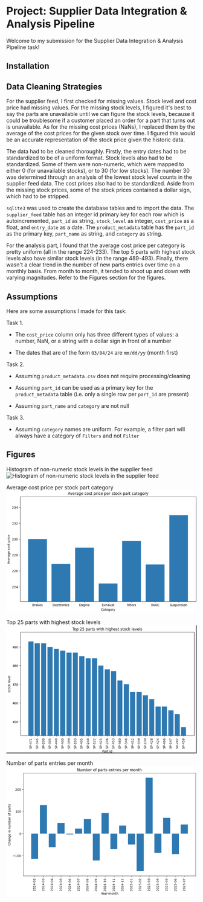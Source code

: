 # Project: Supplier Data Integration & Analysis Pipeline

Welcome to my submission for the Supplier Data Integration & Analysis Pipeline task!

## Installation

## Data Cleaning Strategies

For the supplier feed, I first checked for missing values. Stock level and cost price had missing values. For the missing stock levels, I figured it's best to say the parts are unavailable until we can figure the stock levels, because it could be troublesome if a customer placed an order for a part that turns out is unavailable. As for the missing cost prices (NaNs), I replaced them by the average of the cost prices for the given stock over time. I figured this would be an accurate representation of the stock price given the historic data.

The data had to be cleaned thoroughly. Firstly, the entry dates had to be standardized to be of a uniform format. Stock levels also had to be standardized. Some of them were non-numeric, which were mapped to either 0 (for unavailable stocks), or to 30 (for low stocks). The number 30 was determined through an analysis of the lowest stock level counts in the supplier feed data. The cost prices also had to be standardized. Aside from the missing stock prices, some of the stock prices contained a dollar sign, which had to be stripped.

`sqlite3` was used to create the database tables and to import the data. The `supplier_feed` table has an integer id primary key for each row which is autoincremented, `part_id` as string, `stock_level` as integer, `cost_price` as a float, and `entry_date` as a date. The `product_metadata` table has the `part_id` as the primary key, `part_name` as string, and `category` as string.

For the analysis part, I found that the average cost price per category is pretty uniform (all in the range 224-233). The top 5 parts with highest stock levels also have similar stock levels (in the range 489-493). Finally, there wasn't a clear trend in the number of new parts entries over time on a monthly basis. From month to month, it tended to shoot up and down with varying magnitudes. Refer to the Figures section for the figures.

## Assumptions

Here are some assumptions I made for this task:

Task 1.

- The `cost_price` column only has three different types of values: a number, NaN, or a string with a dollar sign in front of a number

- The dates that are of the form `03/04/24` are `mm/dd/yy` (month first)

Task 2.

- Assuming `product_metadata.csv` does not require processing/cleaning

- Assuming `part_id` can be used as a primary key for the `product_metadata` table (i.e. only a single row per `part_id` are present)

- Assuming `part_name` and `category` are not null

Task 3.

- Assuming `category` names are uniform. For example, a filter part will always have a category of `Filters` and not `Filter`

## Figures

Histogram of non-numeric stock levels in the supplier feed
![Histogram of non-numeric stock levels in the supplier feed](figures/nonnumeric_stock_levels_histogram.png)

Average cost price per stock part category
![Average cost price per stock part category](figures/avg_cost_price_per_category.png)

Top 25 parts with highest stock levels
![Top 25 parts with highest stock levels](figures/top_25_parts.png)

Number of parts entries per month
![Number of parts entries per month](figures/parts_per_month.png)
